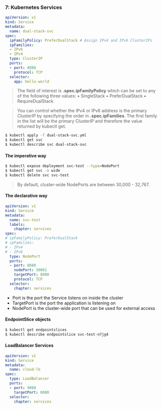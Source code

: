 ### 7: Kubernetes Services

```yaml
apiVersion: v1
kind: Service
metadata:
  name: dual-stack-svc
spec:
  ipFamilyPolicy: PreferDualStack # Assign IPv4 and IPv6 ClusterIPs
  ipFamilies:
  - IPv6
  - IPv4
  type: ClusterIP
  ports:
  - port: 8080
    protocol: TCP
  selector:
    app: hello-world
```

> The field of interest is **.spec.ipFamilyPolicy** which can be set to any of the following
three values:
• SingleStack
• PreferDualStack
• RequireDualStack

> You can control whether the IPv4 or IPv6 address is the primary ClusterIP by specifying
the order in **.spec.ipFamilies**. The first family in the list will be the primary ClusterIP
and therefore the value returned by kubectl get.

```bash
$ kubectl apply -f dual-stack-svc.yml
$ kubectl get svc
$ kubectl describe svc dual-stack-svc
```

#### The imperative way

```bash
$ kubectl expose deployment svc-test --type=NodePort
$ kubectl get svc -o wide
$ kubectl delete svc svc-test
```

> By default, cluster-wide NodePorts are between 30,000 - 32,767.

#### The declarative way

```yaml
apiVersion: v1
kind: Service
metadata:
  name: svc-test
  labels:
    chapter: services
spec:
# ipFamilyPolicy: PreferDualStack
# ipFamilies:
# - IPv4
# - IPv6
  type: NodePort
  ports:
  - port: 8080
    nodePort: 30001
    targetPort: 8080
    protocol: TCP
  selector:
    chapter: services
```

+ Port is the port the Service listens on inside the cluster
+ TargetPort is the port the application is listening on
+ NodePort is the cluster-wide port that can be used for external access

#### EndpointSlice objects

```bash
$ kubectl get endpointslices
$ kubectl describe endpointslice svc-test-n7jg4
```

#### LoadBalancer Services

```yaml
apiVersion: v1
kind: Service
metadata:
  name: cloud-lb
spec:
  type: LoadBalancer
  ports:
  - port: 9000
    targetPort: 8080
  selector:
    chapter: services
```
